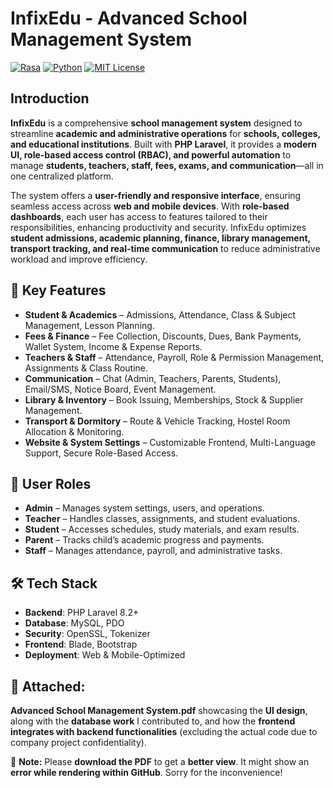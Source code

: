 # InfixEdu - Advanced School Management System


[![Rasa](https://img.shields.io/badge/Rasa-3.x-purple.svg?style=flat&logo=rasa)](https://rasa.com)
[![Python](https://img.shields.io/badge/Python-3.8+-blue.svg?style=flat&logo=python)](https://www.python.org)
[![MIT License](https://img.shields.io/badge/License-MIT-green.svg)](https://opensource.org/licenses/MIT)

## Introduction

**InfixEdu** is a comprehensive **school management system** designed to streamline **academic and administrative operations** for **schools, colleges, and educational institutions**. Built with **PHP Laravel**, it provides a **modern UI, role-based access control (RBAC), and powerful automation** to manage **students, teachers, staff, fees, exams, and communication**—all in one centralized platform.   

The system offers a **user-friendly and responsive interface**, ensuring seamless access across **web and mobile devices**. With **role-based dashboards**, each user has access to features tailored to their responsibilities, enhancing productivity and security. InfixEdu optimizes **student admissions, academic planning, finance, library management, transport tracking, and real-time communication** to reduce administrative workload and improve efficiency.  

## 📌 Key Features
- **Student & Academics** – Admissions, Attendance, Class & Subject Management, Lesson Planning.  
- **Fees & Finance** – Fee Collection, Discounts, Dues, Bank Payments, Wallet System, Income & Expense Reports.  
- **Teachers & Staff** – Attendance, Payroll, Role & Permission Management, Assignments & Class Routine.  
- **Communication** – Chat (Admin, Teachers, Parents, Students), Email/SMS, Notice Board, Event Management.  
- **Library & Inventory** – Book Issuing, Memberships, Stock & Supplier Management.  
- **Transport & Dormitory** – Route & Vehicle Tracking, Hostel Room Allocation & Monitoring.  
- **Website & System Settings** – Customizable Frontend, Multi-Language Support, Secure Role-Based Access.  

## 👥 User Roles
- **Admin** – Manages system settings, users, and operations.  
- **Teacher** – Handles classes, assignments, and student evaluations.  
- **Student** – Accesses schedules, study materials, and exam results.  
- **Parent** – Tracks child’s academic progress and payments.  
- **Staff** – Manages attendance, payroll, and administrative tasks.  

## 🛠 Tech Stack
- **Backend**: PHP Laravel 8.2+  
- **Database**: MySQL, PDO  
- **Security**: OpenSSL, Tokenizer  
- **Frontend**: Blade, Bootstrap  
- **Deployment**: Web & Mobile-Optimized  

## 📂 Attached:  
**Advanced School Management System.pdf** showcasing the **UI design**, along with the **database work** I contributed to, and how the **frontend integrates with backend functionalities** (excluding the actual code due to company project confidentiality).  

📌 **Note:** Please **download the PDF** to get a **better view**. It might show an **error while rendering within GitHub**. Sorry for the inconvenience!  

 
